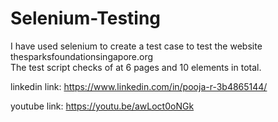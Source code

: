 # Selenium-Testing
I have used selenium to create a test case to test the website thesparksfoundationsingapore.org  
The test script checks of at 6 pages and 10 elements in total. 

linkedin link: https://www.linkedin.com/in/pooja-r-3b4865144/

youtube link: https://youtu.be/awLoct0oNGk
